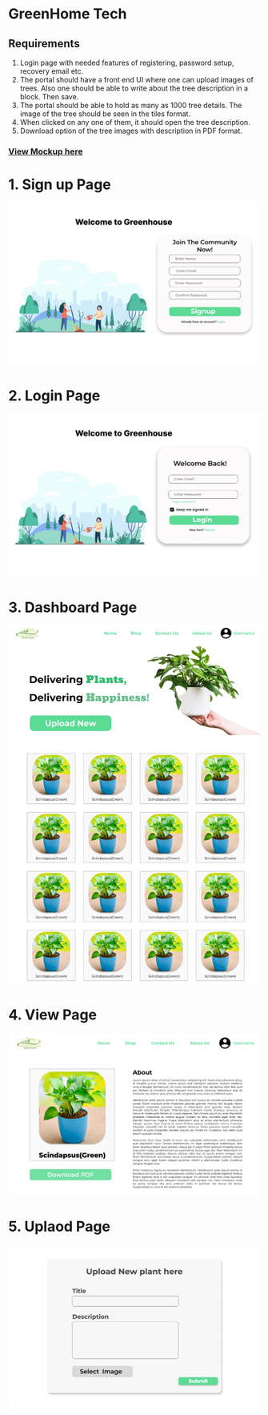 # GreenHome Tech

## Requirements

1) Login page with needed features of registering, password setup, recovery email etc. 
2) The portal should have a front end UI where one can upload images of trees. Also one should be able to write about the tree description in a block. Then save. 
3) The portal should be able to hold as many as 1000 tree details. The image of the tree should be seen in the tiles format.
4) When clicked on any one of them, it should open the tree description. 
5) Download option of the tree images with description in PDF format.

### [View Mockup here](https://www.figma.com/file/HT0qtZRWl8XlWFRHENYcik/Greenverz)

# 1. Sign up Page
![Signup page](Mockup/1.Signup.png)

# 2. Login Page
![login page](Mockup/2.Login.png)

# 3. Dashboard Page
![Dashboard page](Mockup/3.Dashboard.png)

# 4. View Page
![view page](Mockup/5.View.png)

# 5. Uplaod Page
![Upload page](Mockup/4.Upload.png)

